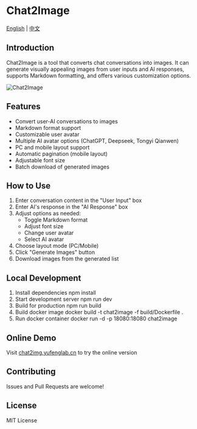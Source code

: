 # Chat2Image

[English](./README_EN.md) | [中文](./README.md)

## Introduction
Chat2Image is a tool that converts chat conversations into images. It can generate visually appealing images from user inputs and AI responses, supports Markdown formatting, and offers various customization options.

![Chat2Image](https://img.yufenglab.cn:443/blog/chat-2025-02-18T02-48-37-865Z-1.png)

## Features
- Convert user-AI conversations to images
- Markdown format support
- Customizable user avatar
- Multiple AI avatar options (ChatGPT, Deepseek, Tongyi Qianwen)
- PC and mobile layout support
- Automatic pagination (mobile layout)
- Adjustable font size
- Batch download of generated images

## How to Use
1. Enter conversation content in the "User Input" box
2. Enter AI's response in the "AI Response" box
3. Adjust options as needed:
   - Toggle Markdown format
   - Adjust font size
   - Change user avatar
   - Select AI avatar
4. Choose layout mode (PC/Mobile)
5. Click "Generate Images" button
6. Download images from the generated list

## Local Development
1. Install dependencies
npm install
2. Start development server
npm run dev
3. Build for production
npm run build
4. Build docker image
docker build -t chat2image -f build/Dockerfile .
5. Run docker container
docker run -d -p 18080:18080 chat2image

## Online Demo
Visit [chat2img.yufenglab.cn](https://chat2img.yufenglab.cn) to try the online version

## Contributing
Issues and Pull Requests are welcome!

## License
MIT License

